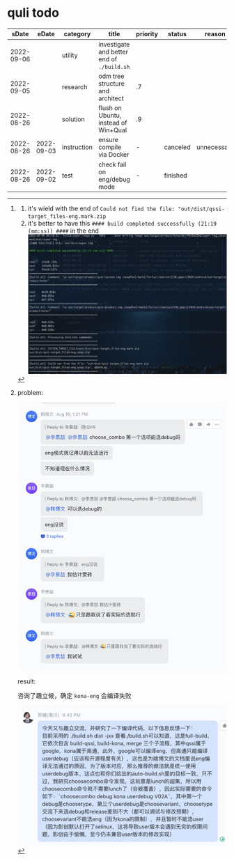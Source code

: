 # quli todo

| sDate      | eDate      | category    | title                                      | priority | status   | reason      | detail                |
| ---------- | ---------- | ----------- | ------------------------------------------ | -------- | -------- | ----------- | --------------------- |
| 2022-09-06 |            | utility     | investigate and better end of `./build.sh` |          |          |             | [^better-build.sh]    |
| 2022-09-05 |            | research    | odm tree structure and architect           | .7       |          |             |                       |
| 2022-08-26 |            | solution    | flush on Ubuntu, instead of Win+Qual       | .9       |          |             |                       |
| 2022-08-26 | 2022-09-03 | instruction | ensure compile via Docker                  | -        | canceled | unnecessary | [^ins-docker-compile] |
| 2022-08-26 | 2022-09-02 | test        | check fail on eng/debug mode               | -        | finished |             | [^test-flush-mode]    |

[^better-build.sh]:
    1. it's wield with the end of `Could not find the file: "out/dist/qssi-target_files-eng.mark.zip`
    2. it's better to have this `#### build completed successfully (21:19 (mm:ss)) ####` in the end
    ![picture 1](.imgs/TODO-1662414449016-a3983ad9375fddf415ff6eef1f463d280d733483d483b1f23aa1101ae7b34886.png)  

[^ins-compile-via-docker]:
    ![picture 2](.imgs/TODO-1661499942273-e8b34641cfab7fde055290450b119b04d9eb0e67ce111b073d4022000ebfeed5.png)  

[^test-flush-mode]:
    problem:

      ![picture 1](.imgs/TODO-1661499740543-883de3c5ed77b524428b72269c0a8e9b5bfa9fbdaccf002058b1596165891ada.png)  

    result:

      咨询了趣立候，确定 `kona-eng`  会编译失败

      ![picture 3](.imgs/TODO-1662122825672-1ff438072b04ad0d7fc1ddd35f677eab0668e94c145aefd33ba9faea03aaccb1.png)  


